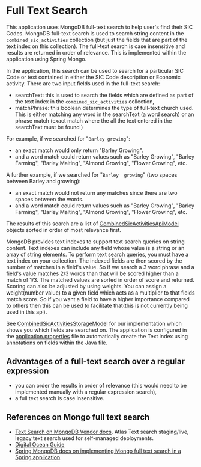 # Full Text Search

This application uses MongoDB full-text search to help user's find their SIC Codes. MongoDB full-text search is used to search string content in the `combined_sic_activities` collection (but just the fields that are part of the text index on this collection). The full-text search is case insensitive and results are returned in order of relevance. This is implemented within the application using Spring Mongo.

In the application, this search can be used to search for a particular SIC Code or text contained in either the SIC Code description or Economic activity. There are two input fields used in the full-text search:

- searchText: this is used to search the fields which are defined as part of the text index in the `combined_sic_activities` collection,
- matchPhrase: this boolean determines the type of full-text church used. This is either matching any word in the searchText (a word search) or an phrase match (exact match where the all the text entered in the searchText must be found )

For example, if we searched for "`Barley growing`":

- an exact match would only return "Barley Growing".
- and a word match could return values such as "Barley Growing", "Barley Farming", "Barley Malting", "Almond Growing", "Flower Growing", etc.

A further example, if we searched for "`Barley  growing`" (two spaces between Barley and growing):

- an exact match would not return any matches since there are two spaces between the words.
- and a word match could return values such as "Barley Growing", "Barley Farming", "Barley Malting", "Almond Growing", "Flower Growing", etc.

The results of this search are a list of [CombinedSicActivitiesApiModel](../src/main/java/uk/gov/companieshouse/siccode/api/search/CombinedSicActivitiesApiModel.java) objects sorted in order of most relevance first.

MongoDB provides text indexes to support text search queries on string content. Text indexes can include any field whose value is a string or an array of string elements. To perform text search queries, you must have a text index on your collection. The indexed fields are then scored by the number of matches in a field's value. So if we search a 3 word phrase and a field's value matches 2/3 words than that will be scored higher than a match of 1/3. The matched values are sorted in order of score and returned. Scoring can also be adjusted by using weights. You can assign a weight(number value) to a given field which acts as a multiplier to that fields match score. So if you want a field to have a higher importance compared to others then this can be used to facilitate that(this is not currently being used in this api).

See [CombinedSicActivitiesStorageModel](../src/main/java/uk/gov/companieshouse/siccode/api/search/CombinedSicActivitiesStorageModel.java) for our implementation which shows you which fields are searched on. The application is configured in the [application.properties](../src/main/resources/application.properties) file to automatically create the Text index using annotations on fields within the Java file.

## Advantages of a full-text search over a regular expression

- you can order the results in order of relevance (this would need to be implemented manually with a regular expression search),
- a full text search is case insensitive.

## References on Mongo full text search

- [Text Search on MongoDB Vendor docs](https://www.mongodb.com/docs/manual/text-search/). Atlas Text search staging/live, legacy text search used for self-managed deployments.
- [Digital Ocean Guide](https://www.digitalocean.com/community/tutorials/how-to-perform-full-text-search-in-mongodb)
- [Spring MongoDB docs on implementing Mongo full text search in a Spring application](https://docs.spring.io/spring-data/mongodb/docs/current/reference/html/#mongodb.repositories.queries.full-text)
